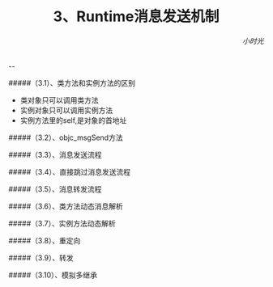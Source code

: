 <h1><center>3、Runtime消息发送机制</center></h1>

<h6 align='right'>小时光</h6>
--

#####（3.1）、类方法和实例方法的区别

* 类对象只可以调用类方法
* 实例对象只可以调用实例方法
* 实例方法里的self,是对象的首地址

#####（3.2）、objc_msgSend方法


#####（3.3）、消息发送流程


#####（3.4）、直接跳过消息发送流程

#####（3.5）、消息转发流程

#####（3.6）、类方法动态消息解析

#####（3.7）、实例方法动态解析

#####（3.8）、重定向

#####（3.9）、转发

#####（3.10）、模拟多继承